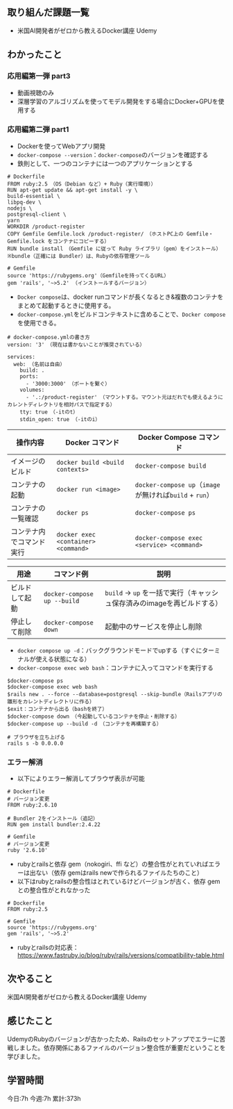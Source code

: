 ## 取り組んだ課題一覧
- 米国AI開発者がゼロから教えるDocker講座  Udemy
	
## わかったこと

<h3>応用編第一弾 part3</h3>

- 動画視聴のみ
- 深層学習のアルゴリズムを使ってモデル開発をする場合にDocker+GPUを使用する

<h3>応用編第二弾 part1</h3>

- Dockerを使ってWebアプリ開発
- `docker-compose --version`：`docker-compose`のバージョンを確認する
- 鉄則として、一つのコンテナには一つのアプリケーションとする

```
# Dockerfile
FROM ruby:2.5　（OS（Debian など）+ Ruby（実行環境））
RUN apt-get update && apt-get install -y \
build-essential \
libpq-dev \
nodejs \
postgresql-client \
yarn
WORKDIR /product-register
COPY Gemfile Gemfile.lock /product-register/　（ホストPC上の Gemfile・Gemfile.lock をコンテナにコピーする）
RUN bundle install　（Gemfile に従って Ruby ライブラリ（gem）をインストール）
※bundle（正確には Bundler）は、Rubyの依存管理ツール
```
```
# Gemfile
source 'https://rubygems.org'（Gemfileを持ってくるURL）
gem 'rails', '~>5.2' （インストールするバージョン）
```

- `Docker compose`は、docker runコマンドが長くなるとき&複数のコンテナをまとめて起動するときに使用する。
- `docker-compose.yml`をビルドコンテキストに含めることで、`Docker compose`を使用できる。

```
# docker-compose.ymlの書き方
version: '3'　（現在は書かないことが推奨されている）

services:
  web: （名前は自由）
    build: .
    ports:
      - '3000:3000'　（ポートを繋ぐ）
    volumes:
      - '.:/product-register'　（マウントする。マウント元はだれでも使えるようにカレントディレクトリを相対パスで指定する）
    tty: true　（-itのt）
    stdin_open: true （-itのi）
```
| 操作内容         | Docker コマンド                         | Docker Compose コマンド                       |
| ------------ | ----------------------------------- | ----------------------------------------- |
| イメージのビルド     | `docker build <build contexts>`     | `docker-compose build`                    |
| コンテナの起動      | `docker run <image>`                | `docker-compose up`（`image`が無ければ`build` + `run`）   |
| コンテナの一覧確認    | `docker ps`                         | `docker-compose ps`                       |
| コンテナ内でコマンド実行 | `docker exec <container> <command>` | `docker-compose exec <service> <command>` |

| 用途      | コマンド例                       | 説明                    |
| ------- | --------------------------- | --------------------- |
| ビルドして起動 | `docker-compose up --build` | `build` → `up` を一括で実行（キャッシュ保存済みのimageを再ビルドする） |
| 停止して削除  | `docker-compose down`       | 起動中のサービスを停止し削除        |

- `docker compose up -d`：バックグラウンドモードでupする（すぐにターミナルが使える状態になる）
- `docker-compose exec web bash`：コンテナに入ってコマンドを実行する

```
$docker-compose ps
$docker-compose exec web bash
$rails new . --force --database=postgresql --skip-bundle（Railsアプリの雛形をカレントディレクトリに作る）
$exit：コンテナから出る（bashを終了）
$docker-compose down　（今起動しているコンテナを停止・削除する）
$docker-compose up --build -d　（コンテナを再構築する）
```

```
# ブラウザを立ち上げる
rails s -b 0.0.0.0
```

<h3>エラー解消</h3>

- 以下によりエラー解消してブラウザ表示が可能
```
# Dockerfile
# バージョン変更
FROM ruby:2.6.10

# Bundler 2をインストール（追記）
RUN gem install bundler:2.4.22
```
```
# Gemfile
# バージョン変更
ruby '2.6.10'
```
- rubyとrailsと依存 gem（nokogiri、ffi など）の整合性がとれていればエラーは出ない（依存 gemはrails newで作られるファイルたちのこと）
- 以下はrubyとrailsの整合性はとれているけどバージョンが古く、依存 gemとの整合性がとれなかった
```
# Dockerfile
FROM ruby:2.5

# Gemfile
source 'https://rubygems.org'
gem 'rails', '~>5.2' 
```
- rubyとrailsの対応表：https://www.fastruby.io/blog/ruby/rails/versions/compatibility-table.html




## 次やること
米国AI開発者がゼロから教えるDocker講座  Udemy
	

## 感じたこと
UdemyのRubyのバージョンが古かったため、Railsのセットアップでエラーに苦戦しました。依存関係にあるファイルのバージョン整合性が重要だということを学びました。


## 学習時間
今日:7h
今週:7h 
累計:373h
